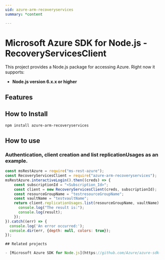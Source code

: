 ```yaml
---
uid: azure-arm-recoveryservices
summary: *content

---
```

# Microsoft Azure SDK for Node.js - RecoveryServicesClient
This project provides a Node.js package for accessing Azure. Right now it supports:
- **Node.js version 6.x.x or higher**

## Features


## How to Install

```bash
npm install azure-arm-recoveryservices
```

## How to use

### Authentication, client creation and list replicationUsages as an example.

```javascript
const msRestAzure = require("ms-rest-azure");
const RecoveryServicesClient = require("azure-arm-recoveryservices");
msRestAzure.interactiveLogin().then((creds) => {
    const subscriptionId = "<Subscription_Id>";
    const client = new RecoveryServicesClient(creds, subscriptionId);
    const resourceGroupName = "testresourceGroupName";
    const vaultName = "testvaultName";
    return client.replicationUsages.list(resourceGroupName, vaultName).then((result) => {
      console.log("The result is:");
      console.log(result);
    });
}).catch((err) => {
  console.log('An error occurred:');
  console.dir(err, {depth: null, colors: true});
});

## Related projects

- [Microsoft Azure SDK for Node.js](https://github.com/Azure/azure-sdk-for-node)
